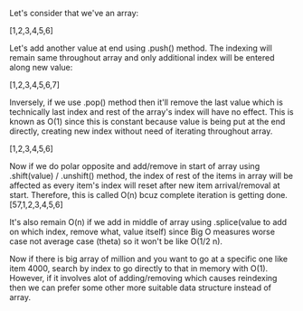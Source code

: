 Let's consider that we've an array:

[1,2,3,4,5,6]

Let's add another value at end using .push() method. The indexing will remain same throughout array and only additional index will be entered along new value:

[1,2,3,4,5,6,7]

Inversely, if we use .pop() method then it'll remove the last value which is technically last index and rest of the array's index will have no effect. This is known as O(1) since this is constant because value is being put at the end directly, creating new index without need of iterating throughout array.

[1,2,3,4,5,6]

Now if we do polar opposite and add/remove in start of array using .shift(value) / .unshift() method, the index of rest of the items in array will be affected as every item's index will reset after new item arrival/removal at start. Therefore, this is called O(n) bcuz complete iteration is getting done.
[57,1,2,3,4,5,6]

It's also remain O(n) if we add in middle of array using .splice(value to add on which index, remove what, value itself) since Big O measures worse case not average case (theta) so it won't be like O(1/2 n).

Now if there is big array of million and you want to go at a specific one like item 4000, search by index to go directly to that in memory with O(1). However, if it involves alot of adding/removing which causes reindexing then we can prefer some other more suitable data structure instead of array.
